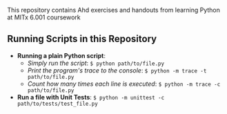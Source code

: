 This repository contains Ahd exercises and handouts from learning Python
at MITx 6.001 coursework

## Running Scripts in this Repository

- **Running a plain Python script**:
  - _Simply run the script_: `$ python path/to/file.py`
  - _Print the program's trace to the console_:
    `$ python -m trace -t path/to/file.py`
  - _Count how many times each line is executed_:
    `$ python -m trace -c path/to/file.py`
- **Run a file with Unit Tests**:
  `$ python -m unittest -c path/to/tests/test_file.py`
